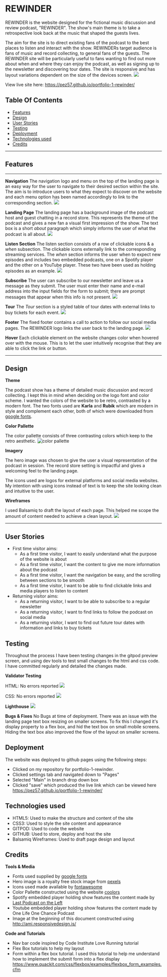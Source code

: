 # REWINDER

REWINDER is the website designed for the fictional music discussion and review podcast, "REWINDER". The show's main theme is to take a retrospective look back at the music that shaped the guests lives. 

The aim for the site is to direct existing fans of the podcast to the best places to listen and interact with the show. REWINDERs target audience is fans of music and record collecting, to general fans of the guests. The REWINDER site will be particularly useful to fans wanting to find out more about when and where they can enjoy the podcast, as well as signing up to the newsletter and discovering tour dates.
The site is responsive and has layout variations dependent on the size of the devices screen.
![](assets/images/amiresponsiverwndr.png)

View live site here: https://pez57.github.io/portfolio-1-rewinder/

## Table Of Contents
  * [Features](#features)
  * [Design](#design)
  * [User Stories](#user-stories)
  * [Testing](#testing)
  * [Deployment](#deployment)
  * [Technologies used](#technologies-used)
  * [Credits](#credits)
---
## Features
---
__Navigation__
The navigation logo and menu on the top of the landing page is an easy way for the user to navigate to their desired section within the site. The aim is to introduce users to what they expect to discover on the website and each menu option has been named accordingly to link to the corresponding section. 
![](assets/images/rewindernavbar.jpg)


__Landing Page__
The landing page has a background image of the podcast host and guest chatting in a record store. This represents the theme of the podcast and gives a new fan a visual first impression of the show. The text box is a short _about_ paragraph which simply informs the user of what the podcast is all about.
![](assets/images/lndngpgrewinder.png)


__Listen Section__
The listen section consists of a row of clickable icons & a _when_ subsection. The clickable icons externally link to the corresponding streaming services. The _when_ section informs the user when to expect new episodes and includes two embedded podcasts, one on a Spotify player and the other on a YouTube player. These two have been used as holding episodes as an example. 
![](assets/images/lstnrwndr.png)


__Subscribe__
The user can subscribe to our newsletter and leave us a message as they submit. The user must enter their name and e-mail address into the input fields for the form to submit; there are prompt messages that appear when this info is not present.
![](assets/images/sbscrbrwndr.png)


__Tour__
The _Tour_ section is a styled table of tour dates with external links to buy tickets for each event. 
![](assets/images/trrwndr.png)


__Footer__
The fixed footer contains a call to action to follow our social media pages. The REWINDER logo links the user back to the landing page.
![](assets/images/fttrrwndr.png)

__Hover__
Each clickable element on the website changes color when hovered over with the mouse. This is to let the user intuitively recognise that they are able to click the link or button.

---
## Design
__Theme__

The podcast show has a theme of detailed music discussion and record collecting. I kept this in mind when deciding on the logo font and color scheme. I wanted the colors of the website to be retro, contrasted by a modern font. The two fonts used are __Karla__ and __Rubik__ which are modern in style and complement each other, both of which were downloaded from [google fonts](https://https://fonts.google.com/).


__Color Pallette__

The color pallette consists of three contrasting colors which keep to the retro aesthetic.
![color pallette](assets/images/rwndrclrs.png)

__Imagery__

The hero image was chosen to give the user a visual representation of the podcast in session. The record store setting is impactful and gives a welcoming feel to the landing page. 

The icons used are logos for external platforms and social media websites. My intention with using icons instead of text is to keep the site looking clean and intuitive to the user.

__Wireframes__

I used Balsamiq to draft the layout of each page. This helped me scope the amount of content needed to achieve a clean layout.
![](assets/images/rwndrwf.png)

---

## User Stories
- First time visitor aims:
  - As a first time visitor, I want to easily understand what the purpose of the website is about
  - As a first time visitor, I want the content to give me more information about the podcast
  - As a first time visitor, I want the navigation be easy, and the scrolling between sections to be smooth
  - As a first time visitor, I want to be able to find clickable links and media players to listen to content
- Returning visitor aims:
  - As a returning visitor, I want to be able to subscribe to a regular newsletter
  - As a returning visitor, I want to find links to follow the podcast on social media
  - As a returning visitor, I want to find out future tour dates with information and links to buy tickets

## Testing

Throughout the process I have been testing changes in the gitpod preview screen, and using dev tools to test small changes to the html and css code. I have committed regularly and detailed the changes made. 

__Validator Testing__

HTML: No errors reported
![](assets/images/htmlvalidator.png)

CSS: No errors reported
![](assets/images/cssvalidator.png)

__Lighthouse__
![](assets/images/lighthouserewinder.png)

__Bugs & Fixes__
No Bugs at time of deployment.
There was an issue with the landing page text box resizing on smaller screens. To fix this I changed it's display property to a flex box, and hid the text box on small mobile screens. Hiding the text box also improved the flow of the layout on smaller screens. 

## Deployment

The website was deployed to github pages using the following steps:
- Clicked on my repository for portfolio-1-rewinder. 
- Clicked settings tab and navigated down to "Pages"
- Selected "Main" in branch drop down box
- Clicked "save" which produced the live link which can be viewed here https://pez57.github.io/portfolio-1-rewinder/

## Technologies used

- HTML5: Used to make the structure and content of the site
- CSS3: Used to style the site content and appearance
- GITPOD: Used to code the website
- GITHUB: Used to store, deploy and host the site
- Balsamiq Wireframes: Used to draft page design and layout

## Credits

__Tools & Media__

- Fonts used supplied by [google fonts](https://https://fonts.google.com/)
- Hero image is a royalty free stock image from [pexels](https://pexels.com)
- Icons used made available by [fontawesome](https://fontawesome.com)
- Color Pallette constructed using the website [coolors](https://coolors.co)
- Spotify embedded player holding show features the content made by [Last Podcast on the Left](https://www.lastpodcastontheleft.com/)
- Youtube embedded player holding show features the content made by One Life One Chance Podcast
- Image at the beginning of this document constructed using http://ami.responsivedesign.is/

__Code and Tutorials__

- Nav bar code inspired by Code Institute Love Running tutorial
- Flex Box tutorials to help my layout [](https://css-tricks.com/snippets/css/a-guide-to-flexbox/) 
[](https://www.youtube.com/watch?v=JJSoEo8JSnc)
- Form within a flex box tutorial. I used this tutorial to help me understand how to implement the submit form into a flex display https://www.quackit.com/css/flexbox/examples/flexbox_form_examples.cfm

